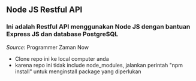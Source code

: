 ## Node JS Restful API

### Ini adalah Restful API menggunakan Node JS dengan bantuan Express JS dan database PostgreSQL

*Source*: Programmer Zaman Now

- Clone repo ini ke local computer anda
- karena repo ini tidak include node_modules, jalankan perintah "npm install" untuk menginstall package yang diperlukan
